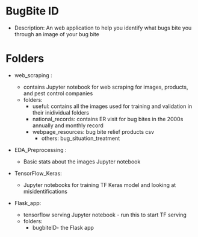 # BugBite ID
* Description: An web application to help you identify what bugs bite you through an image of your bug bite

# Folders
* web_scraping :
    * contains Jupyter notebook for web scraping for images, products, and pest control companies
    * folders:
        * useful: contains all the images used for training and validation in their inidividual folders
        * national_records: contains ER visit for bug bites in the 2000s annually and monthly record
        * webpage_resources: bug bite relief products csv
            * others: bug_situation_treatment

* EDA_Preprocessing : 
    * Basic stats about the images Jupyter notebook

* TensorFlow_Keras: 
    * Jupyter notebooks for training TF Keras model and looking at misidentifications

* Flask_app:
    * tensorflow serving Jupyter notebook - run this to start TF serving
    * folders:
        * bugbiteID- the Flask app